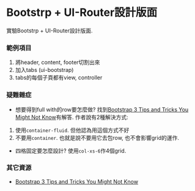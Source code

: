 ﻿Bootstrp + UI-Router設計版面
===
實驗Bootstrp + UI-Router設計版面.

### 範例項目
1. 將header, content, footer切割出來
2. 加入tabs (ui-bootstrap)
3. tabs的每個子頁都有view, controller

### 疑難雜症
* 想要得到full with的row要怎麼做?
找到[Bootstrap 3 Tips and Tricks You Might Not Know](https://scotch.io/bar-talk/bootstrap-3-tips-and-tricks-you-might-not-know)有解答. 作者說有2種解決方式:
1. 使用`container-fluid`. 但他認為用這個方式不好
2. 不要用`container`. 也就是說不要用它去包row, 也不會影響grid的運作.

* 四格固定要怎麼設計?
使用`col-xs-6`作4個grid.


### 其它資源
* [Bootstrap 3 Tips and Tricks You Might Not Know](https://scotch.io/bar-talk/bootstrap-3-tips-and-tricks-you-might-not-know)